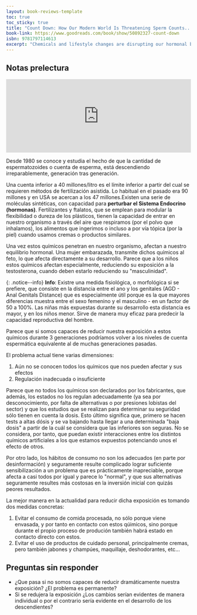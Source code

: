 ```yaml
--- 
layout: book-reviews-template
toc: true
toc_sticky: true
title: "Count Down: How Our Modern World Is Threatening Sperm Counts..."
book-link: https://www.goodreads.com/book/show/50892327-count-down
isbn: 9781797114613
excerpt: "Chemicals and lifestyle changes are disrupting our hormonal balance. In the past forty years, human male sperm count has dropped by more than fifty percent. Female fertility also has declined precipitously in the same period. If this rate continues, then the human species could become extinct."
---
```


## Notas prelectura

<iframe width="100%" height="200" frameborder="0" allowfullscreen="" scrolling="no" src="https://gb.ivoox.com/es/player_ej_69434687_2_1.html?data=l56hlZmafJihhpywj5eZaZS1kZiah5yncZKhhpywj5aRaZi3jpWah5yncbjc2pDVw9vJb9TkxtfajcjTuc_o1JDa0dfJb9XcwtOYysbQusbYjM7bjdnMqYzkwtjhjZmUb9qhhpywj7nTqMLtjM7bjavTp9bnjoqkpZKU&"></iframe>

Desde 1980 se conoce y estudia el hecho de que la cantidad de espermatozoides o cuenta de esperma, está descendiendo irreparablemente, generación tras generación.

Una cuenta inferior a 40 millones/litro es el límite inferior a partir del cual se requieren métodos de fertilización asistida. Lo habitual en el pasado era 90 millones y en USA se acercan a los 47 millones.Existen una serie de moléculas sintéticas, con capacidad para **perturbar el Sistema Endocrino (hormonas)**. Fertilizantes y ftalatos, que se emplean para modular la flexibilidad o dureza de los plásticos, tienen la capacidad de entrar en nuestro organismo a través del aire que respiramos (por el polvo que inhalamos), los alimentos que ingerimos o incluso a por vía tópica (por la piel) cuando usamos cremas o productos similares.

Una vez estos químicos penetran en nuestro organismo, afectan a nuestro equilibrio hormonal. Una mujer embarazada, transmite dichos químicos al feto, lo que afecta directamente a su desarrollo. Parece que a los niños estos químicos afectan especialmente, reduciendo su exposición a la testosterona, cuando deben estarlo reduciendo su "masculinidad".

{: .notice--info}
**Info**: Existre una medida fisiológica, o morfológica si se prefiere, que consiste en la distancia entre el ano y los genitales (AGD - Anal Genitals Distance) que es especialmente útil porque es la que mayores diferencias muestra entre el sexo femenino y el masculino - en un factor de 50 a 100%. Las niñas más expuestas durante su desarrollo esta distancia es mayor, y en los niños menor. Sirve de manera muy eficaz para predecir la capacidad reproductiva del hombre.

Parece que si somos capaces de reducir nuestra exposición a estos químicos durante 3 generaciones podríamos volver a los niveles de cuenta espermática equivalente al de muchas generaciones pasadas.

El problema actual tiene varias dimensiones:
1. Aún no se conocen todos los químicos que nos pueden afectar y sus efectos
2. Regulación inadecuada o insuficiente

Parece que no todos los químicos son declarados por los fabricantes, que además, los estados no los regulan adecuadamente (ya sea por desconocimiento, por falta de alternativas o por presiones lobistas del sector) y que los estudios que se realizan para determinar su seguridad sólo tienen en cuenta la dosis. Esto último significa que, primero se hacen tests a altas dósis y se va bajando hasta llegar a una determinada "baja dosis" a partir de la cuál se considera que las inferiores son seguras. No se considera, por tanto, que puedan existir interacciones entre los distintos químicos artificiales a los que estamos expuestos potenciando unos el efecto de otros.

Por otro lado, los hábitos de consumo no son los adecuados (en parte por desinformación) y seguramente resulte complicado lograr suficiente sensibilización a un problema que es prácticamente inapreciable, porque afecta a casi todos por igual y parece lo "normal", y que sus alternativas seguramente resultes más costosas en la inversión inicial con quizás peores resultados.

La mejor manera en la actualidad para reducir dicha exposición es tomando dos medidas concretas:

1. Evitar el consumo de comida procesada, no sólo porque viene envasada, y por tanto en contacto con estos qúimicos, sino porque durante el propio proceso de produción también habrá estado en contacto directo con estos.
2. Evitar el uso de productos de cuidado personal, principalmente cremas, pero también jabones y champúes, maquillaje, deshodorantes, etc...

## Preguntas sin responder
- ¿Que pasa si no somos capaces de reducir dramáticamente nuestra exposición? ¿El problema es permanente?
- Si se redujera la exposición ¿Los cambios serían evidentes de manera individual o por el contrario sería evidente en el desarrollo de los descendientes?